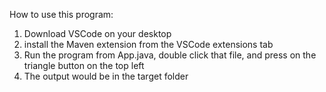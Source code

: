 How to use this program:

1.  Download VSCode on your desktop
2.  install the Maven extension from the VSCode extensions tab
3.  Run the program from App.java, double click that file, and press on the triangle button on the top left
4.  The output would be in the target folder
